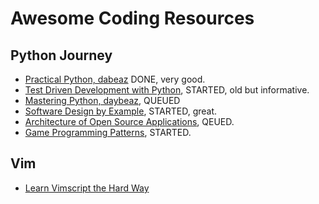 # Awesome Coding Resources

## Python Journey

- [Practical Python, dabeaz](https://github.com/dabeaz-course/practical-python) DONE, very good.
- [Test Driven Development with Python](https://www.obeythetestinggoat.com/), STARTED, old but informative.
- [Mastering Python, daybeaz](https://github.com/dabeaz-course/python-mastery), QUEUED
- [Software Design by Example](https://third-bit.com/sdxpy/), STARTED, great.
- [Architecture of Open Source Applications](https://aosabook.org/en/), QEUED.
- [Game Programming Patterns](https://gameprogrammingpatterns.com/), STARTED. 

## Vim

- [Learn Vimscript the Hard Way](https://learnvimscriptthehardway.stevelosh.com/)
